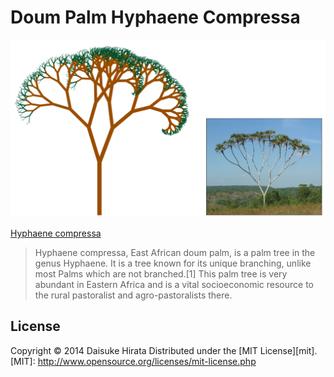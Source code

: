 Doum Palm Hyphaene Compressa
======================

![drawing_image](drawing_img.jpg)

[Hyphaene compressa](http://en.wikipedia.org/wiki/Hyphaene_compressa)

> Hyphaene compressa, East African doum palm, is a palm tree in the genus Hyphaene. It is a tree known for its unique branching, unlike most Palms which are not branched.[1] This palm tree is very abundant in Eastern Africa and is a vital socioeconomic resource to the rural pastoralist and agro-pastoralists there. 

License
----------
Copyright &copy; 2014 Daisuke Hirata
Distributed under the [MIT License][mit].
[MIT]: http://www.opensource.org/licenses/mit-license.php
